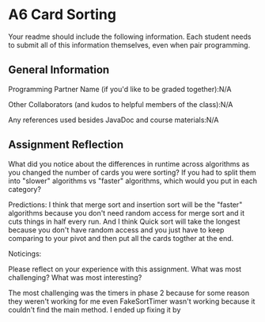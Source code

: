 # A6 Card Sorting

Your readme should include the following information. Each student needs to submit all of this information themselves, even when pair programming. 

## General Information
Programming Partner Name (if you'd like to be graded together):N/A

Other Collaborators (and kudos to helpful members of the class):N/A

Any references used besides JavaDoc and course materials:N/A

## Assignment Reflection

What did you notice about the differences in runtime across algorithms as you changed the number of cards you were sorting? If you had to split them into "slower" algorithms vs "faster" algorithms, which would you put in each category?

Predictions: I think that merge sort and insertion sort will be the "faster" algorithms because you don't need random access for merge sort and it cuts things in half every run. And I think Quick sort will take the longest because you don't have random access and you just have to keep comparing to your pivot and then put all the cards togther at the end.

Noticings: 


Please reflect on your experience with this assignment. What was most challenging? What was most interesting?

The most challenging was the timers in phase 2 because for some reason they weren't working for me even FakeSortTimer wasn't working because it couldn't find the main method. I ended up fixing it by 